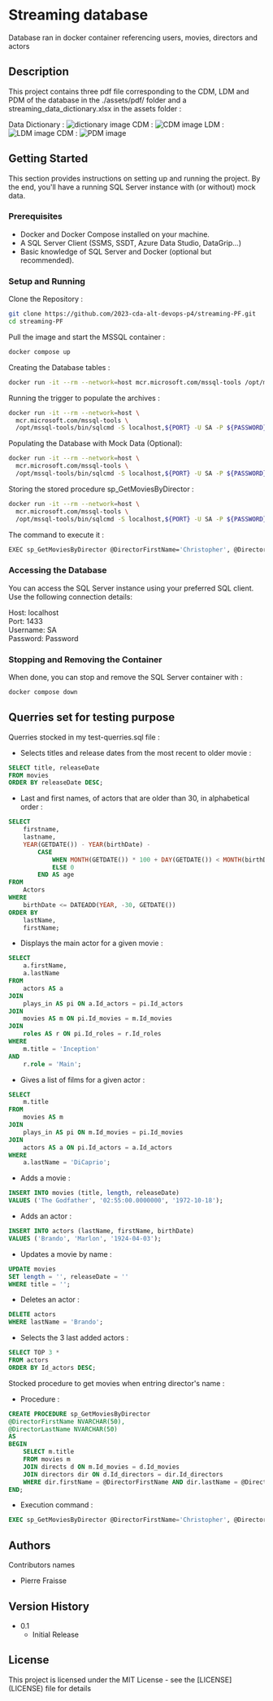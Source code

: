 # Streaming database

Database ran in docker container referencing users, movies, directors and actors

## Description

This project contains three pdf file corresponding to the CDM, LDM and PDM of the database in the ./assets/pdf/ folder and a streaming_data_dictionary.xlsx in the assets folder :

Data Dictionary :
![dictionary image](./assets/images/dictionary.png)
CDM :
![CDM image](./assets/images/MCD.png)
LDM :
![LDM image](./assets/images/MLD.png)
CDM :
![PDM image](./assets/images/MPD.png)

## Getting Started

This section provides instructions on setting up and running the project. By the end, you'll have a running SQL Server instance with (or without) mock data.

### Prerequisites
* Docker and Docker Compose installed on your machine.
* A SQL Server Client (SSMS, SSDT, Azure Data Studio, DataGrip...)
* Basic knowledge of SQL Server and Docker (optional but recommended).

### Setup and Running

Clone the Repository :
```bash
git clone https://github.com/2023-cda-alt-devops-p4/streaming-PF.git
cd streaming-PF
```

Pull the image and start the MSSQL container :
```bash
docker compose up
```

Creating the Database tables :
```bash
docker run -it --rm --network=host mcr.microsoft.com/mssql-tools /opt/mssql-tools/bin/sqlcmd -S localhost,%PORT% -U SA -P %PASSWORD% -i ./assets/sql/init.sql
```

Running the trigger to populate the archives :
```bash
docker run -it --rm --network=host \
  mcr.microsoft.com/mssql-tools \
  /opt/mssql-tools/bin/sqlcmd -S localhost,${PORT} -U SA -P ${PASSWORD} -i ./assets/sql/users_table_update_archives_trigger.sql
```

Populating the Database with Mock Data (Optional):
```bash
docker run -it --rm --network=host \
  mcr.microsoft.com/mssql-tools \
  /opt/mssql-tools/bin/sqlcmd -S localhost,${PORT} -U SA -P ${PASSWORD} -i ./assets/sql/data.sql
```

Storing the stored procedure sp_GetMoviesByDirector :
```bash
docker run -it --rm --network=host \
  mcr.microsoft.com/mssql-tools \
  /opt/mssql-tools/bin/sqlcmd -S localhost,${PORT} -U SA -P ${PASSWORD} -i ./assets/sql/sp_GetMoviesByDirector.sql
```
The command to execute it : 
```bash
EXEC sp_GetMoviesByDirector @DirectorFirstName='Christopher', @DirectorLastName='Nolan';
```

### Accessing the Database
You can access the SQL Server instance using your preferred SQL client. Use the following connection details:

Host: localhost<br>
Port: 1433<br>
Username: SA<br>
Password: Password

### Stopping and Removing the Container

When done, you can stop and remove the SQL Server container with :
```bash
docker compose down
```

## Querries set for testing purpose

Querries stocked in my test-querries.sql file :

* Selects titles and release dates from the most recent to older movie :
```sql
SELECT title, releaseDate
FROM movies
ORDER BY releaseDate DESC;
```

* Last and first names, of actors that are older than 30, in alphabetical order :
```sql
SELECT
    firstname,
    lastname,
    YEAR(GETDATE()) - YEAR(birthDate) -
        CASE
            WHEN MONTH(GETDATE()) * 100 + DAY(GETDATE()) < MONTH(birthDate) * 100 + DAY(birthDate) THEN 1
            ELSE 0
        END AS age
FROM
    Actors
WHERE
    birthDate <= DATEADD(YEAR, -30, GETDATE())
ORDER BY
    lastName,
    firstName;
```

* Displays the main actor for a given movie :
```sql
SELECT
    a.firstName,
    a.lastName
FROM
    actors AS a
JOIN
    plays_in AS pi ON a.Id_actors = pi.Id_actors
JOIN
    movies AS m ON pi.Id_movies = m.Id_movies
JOIN
    roles AS r ON pi.Id_roles = r.Id_roles
WHERE
    m.title = 'Inception'
AND
    r.role = 'Main';
```

* Gives a list of films for a given actor :
```sql
SELECT
    m.title
FROM
    movies AS m
JOIN
    plays_in AS pi ON m.Id_movies = pi.Id_movies
JOIN
    actors AS a ON pi.Id_actors = a.Id_actors
WHERE
    a.lastName = 'DiCaprio';
```

* Adds a movie :
```sql
INSERT INTO movies (title, length, releaseDate)
VALUES ('The Godfather', '02:55:00.0000000', '1972-10-18');
```

* Adds an actor :
```sql
INSERT INTO actors (lastName, firstName, birthDate)
VALUES ('Brando', 'Marlon', '1924-04-03');
```

* Updates a movie by name :
```sql
UPDATE movies
SET length = '', releaseDate = ''
WHERE title = '';
```

* Deletes an actor :
```sql
DELETE actors
WHERE lastName = 'Brando';
```

* Selects the 3 last added actors :
```sql
SELECT TOP 3 *
FROM actors
ORDER BY Id_actors DESC;
```
Stocked procedure to get movies when entring director's name :
* Procedure :
```sql
CREATE PROCEDURE sp_GetMoviesByDirector
@DirectorFirstName NVARCHAR(50),
@DirectorLastName NVARCHAR(50)
AS
BEGIN
    SELECT m.title
    FROM movies m
    JOIN directs d ON m.Id_movies = d.Id_movies
    JOIN directors dir ON d.Id_directors = dir.Id_directors
    WHERE dir.firstName = @DirectorFirstName AND dir.lastName = @DirectorLastName;
END;
```
* Execution command :
```sql
EXEC sp_GetMoviesByDirector @DirectorFirstName='Christopher', @DirectorLastName='Nolan';
```

## Authors

Contributors names

* Pierre Fraisse

## Version History

* 0.1
    * Initial Release

## License

This project is licensed under the MIT License - see the [LICENSE] (LICENSE) file for details